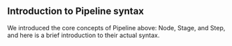 ## Introduction to Pipeline syntax

We introduced the core concepts of Pipeline above: Node, Stage, and Step, and here is a brief introduction to their actual syntax.
